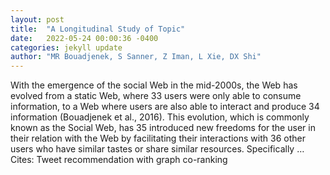 ```yaml
---
layout: post
title:  "A Longitudinal Study of Topic"
date:   2022-05-24 00:00:36 -0400
categories: jekyll update
author: "MR Bouadjenek, S Sanner, Z Iman, L Xie, DX Shi"
---
```

With the emergence of the social Web in the mid-2000s, the Web has evolved from a static Web, where 33 users were only able to consume information, to a Web where users are also able to interact and produce 34 information (Bouadjenek et al., 2016). This evolution, which is commonly known as the Social Web, has 35 introduced new freedoms for the user in their relation with the Web by facilitating their interactions with 36 other users who have similar tastes or share similar resources. Specifically … Cites: ‪Tweet recommendation with graph co-ranking‬